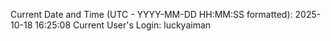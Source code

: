 Current Date and Time (UTC - YYYY-MM-DD HH:MM:SS formatted): 2025-10-18 16:25:08
Current User's Login: luckyaiman
